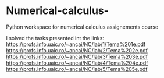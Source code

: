 # Numerical-calculus-
Python workspace for numerical calculus assignements course


I solved the tasks presented int the links:
https://profs.info.uaic.ro/~ancai/NC/lab/1/Tema%201e.pdf
https://profs.info.uaic.ro/~ancai/NC/lab/2/Tema%202e.pdf
https://profs.info.uaic.ro/~ancai/NC/lab/3/Tema%203e.pdf
https://profs.info.uaic.ro/~ancai/NC/lab/4/Tema%204e.pdf
https://profs.info.uaic.ro/~ancai/NC/lab/5/Tema%205e.pdf
